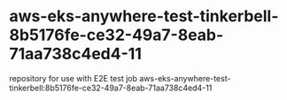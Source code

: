 # aws-eks-anywhere-test-tinkerbell-8b5176fe-ce32-49a7-8eab-71aa738c4ed4-11
repository for use with E2E test job aws-eks-anywhere-test-tinkerbell:8b5176fe-ce32-49a7-8eab-71aa738c4ed4-11
